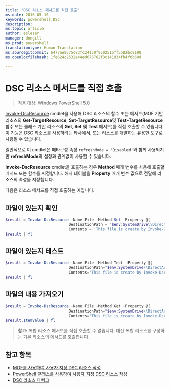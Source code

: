 ```yaml
---
title: "DSC 리소스 메서드를 직접 호출"
ms.date: 2016-05-16
keywords: powershell,DSC
description: 
ms.topic: article
author: eslesar
manager: dongill
ms.prod: powershell
translationtype: Human Translation
ms.sourcegitcommit: 6477ae8575c83fc24150f9502515ff5b82bc8198
ms.openlocfilehash: 1fe624c2532e44ed675762f3c141934fb4f0b60d

---
```


# DSC 리소스 메서드를 직접 호출

>적용 대상: Windows PowerShell 5.0

[Invoke-DscResource](https://technet.microsoft.com/en-us/library/mt517869.aspx) cmdlet을 사용해 DSC 리소스의 함수 또는 메서드(MOF 기반 리소스의 **Get-TargetResource**, **Set-TargetResource**및 **Test-TargetResource** 함수 또는 클래스 기반 리소스의 **Get**, **Set** 및 **Test** 메서드)를 직접 호출할 수 있습니다. 이 기능은 DSC 리소스를 사용하려는 타사에서, 또는 리소스를 개발하는 유용한 도구로 사용될 수 있습니다. 

일반적으로 이 cmdlet은 메타구성 속성 `refreshMode = 'Disabled'`와 함께 사용되지만 **refreshMode**의 설정과 관계없이 사용할 수 있습니다.

**Invoke-DscResource** cmdlet을 호출하는 경우 **Method** 매개 변수를 사용해 호출할 메서드 또는 함수를 지정합니다. 해시 테이블을 **Property** 매개 변수 값으로 전달해 리소스의 속성을 지정합니다.

다음은 리소스 메서드를 직접 호출하는 예입니다.

## 파일이 있는지 확인

```powershell
$result = Invoke-DscResource -Name File -Method Set -Property @{
                            DestinationPath = "$env:SystemDrive\\DirectAccess.txt";
                            Contents = 'This file is create by Invoke-DscResource'} -Verbose
$result | fl
```

## 파일이 있는지 테스트

```powershell
$result = Invoke-DscResource -Name File -Method Test -Property @{
                            DestinationPath="$env:SystemDrive\\DirectAccess.txt";
                            Contents='This file is create by Invoke-DscResource'} -Verbose
$result | fl
```

## 파일의 내용 가져오기

```powershell
$result = Invoke-DscResource -Name File -Method Get -Property @{
                            DestinationPath="$env:SystemDrive\\DirectAccess.txt";
                            Contents='This file is create by Invoke-DscResource'} -Verbose
$result.ItemValue | fl
```

>**참고:** 복합 리소스 메서드를 직접 호출할 수 없습니다. 대신 복합 리소스를 구성하는 기본 리소스의 메서드를 호출합니다.

## 참고 항목
- [MOF를 사용하여 사용자 지정 DSC 리소스 작성](authoringResourceMOF.md) 
- [PowerShell 클래스를 사용하여 사용자 지정 DSC 리소스 작성](authoringResourceClass.md)
- [DSC 리소스 디버그](debugResource.md)




<!--HONumber=Aug16_HO3-->


